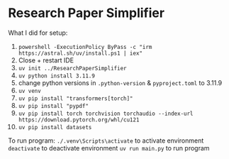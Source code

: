 # Research Paper Simplifier

What I did for setup:

1. `powershell -ExecutionPolicy ByPass -c "irm https://astral.sh/uv/install.ps1 | iex"`
2. Close + restart IDE
3. `uv init ../ResearchPaperSimplifier`
4. `uv python install 3.11.9`
5. change python versions in `.python-version` & `pyproject.toml` to 3.11.9
6. `uv venv`
7. `uv pip install "transformers[torch]"`
8. `uv pip install "pypdf"`
9. `uv pip install torch torchvision torchaudio --index-url https://download.pytorch.org/whl/cu121`
10. `uv pip install datasets`

To run program:
`./.venv\Scripts\activate` to activate environment
`deactivate` to deactivate environment
`uv run main.py` to run program
